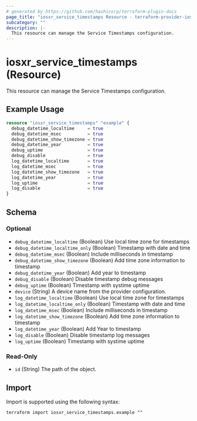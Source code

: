 ```yaml
---
# generated by https://github.com/hashicorp/terraform-plugin-docs
page_title: "iosxr_service_timestamps Resource - terraform-provider-iosxr"
subcategory: ""
description: |-
  This resource can manage the Service Timestamps configuration.
---
```


# iosxr_service_timestamps (Resource)

This resource can manage the Service Timestamps configuration.

## Example Usage

```terraform
resource "iosxr_service_timestamps" "example" {
  debug_datetime_localtime     = true
  debug_datetime_msec          = true
  debug_datetime_show_timezone = true
  debug_datetime_year          = true
  debug_uptime                 = true
  debug_disable                = true
  log_datetime_localtime       = true
  log_datetime_msec            = true
  log_datetime_show_timezone   = true
  log_datetime_year            = true
  log_uptime                   = true
  log_disable                  = true
}
```

<!-- schema generated by tfplugindocs -->
## Schema

### Optional

- `debug_datetime_localtime` (Boolean) Use local time zone for timestamps
- `debug_datetime_localtime_only` (Boolean) Timestamp with date and time
- `debug_datetime_msec` (Boolean) Include milliseconds in timestamp
- `debug_datetime_show_timezone` (Boolean) Add time zone information to timestamp
- `debug_datetime_year` (Boolean) Add year to timestamp
- `debug_disable` (Boolean) Disable timestamp debug messages
- `debug_uptime` (Boolean) Timestamp with systime uptime
- `device` (String) A device name from the provider configuration.
- `log_datetime_localtime` (Boolean) Use local time zone for timestamps
- `log_datetime_localtime_only` (Boolean) Timestamp with date and time
- `log_datetime_msec` (Boolean) Include milliseconds in timestamp
- `log_datetime_show_timezone` (Boolean) Add time zone information to timestamp
- `log_datetime_year` (Boolean) Add Year to timestamp
- `log_disable` (Boolean) Disable timestamp log messages
- `log_uptime` (Boolean) Timestamp with systime uptime

### Read-Only

- `id` (String) The path of the object.

## Import

Import is supported using the following syntax:

```shell
terraform import iosxr_service_timestamps.example ""
```
